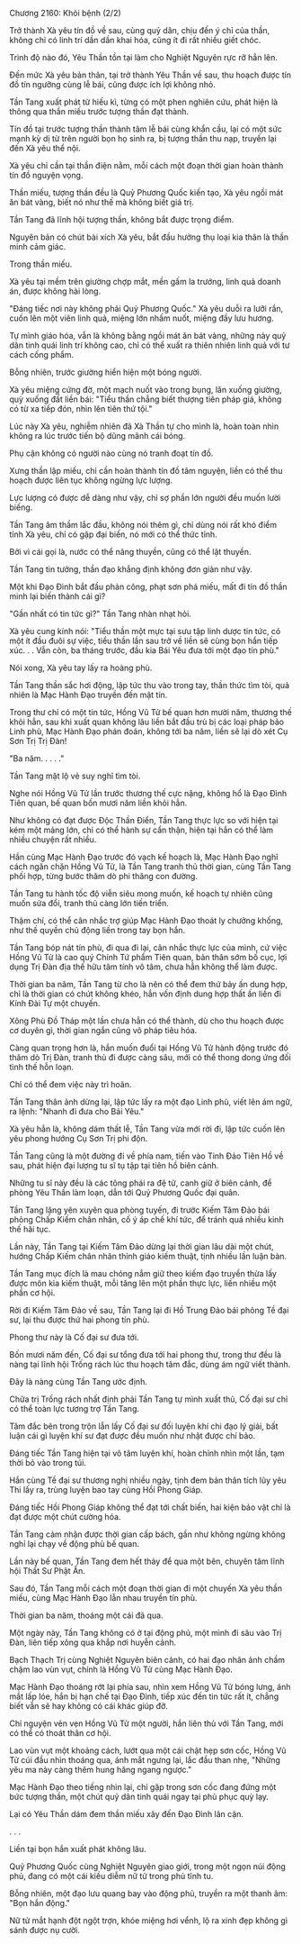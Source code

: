 




Chương 2160: Khỏi bệnh (2/2)


Trở thành Xà yêu tín đồ về sau, cùng quỷ dân, chịu đến ý chỉ của thần, không chỉ có linh trí dần dần khai hóa, cũng ít đi rất nhiều giết chóc.

Trình độ nào đó, Yêu Thần tồn tại làm cho Nghiệt Nguyên rực rỡ hẳn lên.

Đến mức Xà yêu bản thân, tại trở thành Yêu Thần về sau, thu hoạch được tín đồ tín ngưỡng cùng lễ bái, cũng được ích lợi không nhỏ.

Tần Tang xuất phát từ hiếu kì, từng có một phen nghiên cứu, phát hiện là thông qua thần miếu trước tượng thần đạt thành.

Tín đồ tại trước tượng thần thành tâm lễ bái cùng khẩn cầu, lại có một sức mạnh kỳ dị từ trên người bọn họ sinh ra, bị tượng thần thu nạp, truyền lại đến Xà yêu thể nội.

Xà yêu chỉ cần tại thần điện nằm, mỗi cách một đoạn thời gian hoàn thành tín đồ nguyện vọng.

Thần miếu, tượng thần đều là Quỷ Phương Quốc kiến tạo, Xà yêu ngồi mát ăn bát vàng, biết nó như thế mà không biết giá trị.

Tần Tang đã lĩnh hội tượng thần, không bắt được trọng điểm.

Nguyên bản có chút bài xích Xà yêu, bắt đầu hưởng thụ loại kia thân là thần minh cảm giác.

Trong thần miếu.

Xà yêu tại mềm trên giường chợp mắt, mền gấm la trướng, linh quả doanh án, được không hài lòng.

"Đáng tiếc nơi này không phải Quỷ Phương Quốc." Xà yêu duỗi ra lưỡi rắn, cuốn lên một viên linh quả, miệng lớn nhấm nuốt, miệng đầy lưu hương.

Tự mình giáo hóa, vẫn là không bằng ngồi mát ăn bát vàng, những này quỷ dân tinh quái linh trí không cao, chỉ có thể xuất ra thiên nhiên linh quả với tư cách cống phẩm.

Bỗng nhiên, trước giường hiển hiện một bóng người.

Xà yêu miệng cứng đờ, một mạch nuốt vào trong bụng, lăn xuống giường, quỳ xuống đất liền bái: "Tiểu thần chẳng biết thượng tiên pháp giá, không có từ xa tiếp đón, nhìn lên tiên thứ tội."

Lúc này Xà yêu, nghiễm nhiên đã Xà Thần tự cho mình là, hoàn toàn nhìn không ra lúc trước tiến bộ dũng mãnh cái bóng.

Phụ cận không có người nào cùng nó tranh đoạt tín đồ.

Xưng thần lập miếu, chỉ cần hoàn thành tín đồ tâm nguyện, liền có thể thu hoạch được liên tục không ngừng lực lượng.

Lực lượng có được dễ dàng như vậy, chỉ sợ phần lớn người đều muốn lười biếng.

Tần Tang âm thầm lắc đầu, không nói thêm gì, chỉ dùng nói rất khó điểm tỉnh Xà yêu, chỉ có gặp đại biến, nó mới có thể thức tỉnh.

Bởi vì cái gọi là, nước có thể nâng thuyền, cũng có thể lật thuyền.

Tần Tang tin tưởng, thần đạo khẳng định không đơn giản như vậy.

Một khi Đạo Đình bắt đầu phản công, phạt sơn phá miếu, mất đi tín đồ thần minh lại biến thành cái gì?

"Gần nhất có tin tức gì?" Tần Tang nhàn nhạt hỏi.

Xà yêu cung kính nói: "Tiểu thần một mực tại sưu tập linh dược tin tức, có một ít đầu đuôi sự việc, tiểu thần lần sau trở về liền sẽ cùng bọn hắn tiếp xúc. . . Vẫn còn, ba tháng trước, đầu kia Bái Yêu đưa tới một đạo tín phù."

Nói xong, Xà yêu tay lấy ra hoàng phù.

Tần Tang thần sắc hơi động, lập tức thu vào trong tay, thần thức tìm tòi, quả nhiên là Mạc Hành Đạo truyền đến mật tín.

Trong thư chỉ có một tin tức, Hồng Vũ Tử bế quan hơn mười năm, thương thế khỏi hẳn, sau khi xuất quan không lâu liền bắt đầu trù bị các loại pháp bảo Linh phù, Mạc Hành Đạo phán đoán, không tới ba năm, liền sẽ lại dò xét Cụ Sơn Trị Trị Đàn!

"Ba năm. . . . ."

Tần Tang mặt lộ vẻ suy nghĩ tìm tòi.

Nghe nói Hồng Vũ Tử lần trước thương thế cực nặng, không hổ là Đạo Đình Tiên quan, bế quan bốn mươi năm liền khỏi hẳn.

Như không có đạt được Độc Thần Điển, Tần Tang thực lực so với hiện tại kém một mảng lớn, chỉ có thể hành sự cẩn thận, hiện tại hắn có thể làm nhiều chuyện rất nhiều.

Hắn cùng Mạc Hành Đạo trước đó vạch kế hoạch là, Mạc Hành Đạo nghĩ cách ngăn chặn Hồng Vũ Tử, là Tần Tang tranh thủ thời gian, cùng Tần Tang phối hợp, từng bước thăm dò phi thăng con đường.

Tần Tang tu hành tốc độ viễn siêu mong muốn, kế hoạch tự nhiên cũng muốn sửa đổi, tranh thủ càng lớn tiến triển.

Thậm chí, có thể cân nhắc trợ giúp Mạc Hành Đạo thoát ly chưởng khống, như thế quyền chủ động liền trong tay bọn hắn.

Tần Tang bóp nát tín phù, đi qua đi lại, cân nhắc thực lực của mình, cứ việc Hồng Vũ Tử là cao quý Chính Tứ phẩm Tiên quan, bản thân sớm bố cục, lợi dụng Trị Đàn địa thế hữu tâm tính vô tâm, chưa hẳn không thể làm được.

Thời gian ba năm, Tần Tang từ cho là nên có thể đem thứ bảy ấn dung hợp, chỉ là thời gian có chút không khéo, hắn vốn định dung hợp thất ấn liền đi Kính Đài Tự một chuyến.

Xông Phù Đồ Tháp một lần chưa hẳn có thể thành, dù cho thu hoạch được cơ duyên gì, thời gian ngắn cũng vô pháp tiêu hóa.

Càng quan trọng hơn là, hắn muốn đuổi tại Hồng Vũ Tử hành động trước đó thăm dò Trị Đàn, tranh thủ đi được càng sâu, mới có thể thong dong ứng đối tình thế hỗn loạn.

Chỉ có thể đem việc này trì hoãn.

Tần Tang thân ảnh dừng lại, lập tức lấy ra một đạo Linh phù, viết lên ám ngữ, ra lệnh: "Nhanh đi đưa cho Bái Yêu."

Xà yêu hẳn là, không dám thất lễ, Tần Tang vừa mới rời đi, lập tức cuốn lên yêu phong hướng Cụ Sơn Trị phi độn.

Tần Tang cũng là một đường đi về phía nam, tiến vào Tinh Đảo Tiên Hồ về sau, phát hiện đại lượng tu sĩ tụ tập tại tiên hồ biên cảnh.

Những tu sĩ này đều là các tông phái ra đệ tử, canh giữ ở biên cảnh, để phòng Yêu Thần làm loạn, dẫn tới Quỷ Phương Quốc đại quân.

Tần Tang lặng yên xuyên qua phòng tuyến, đi trước Kiếm Tâm Đảo bái phỏng Chấp Kiếm chân nhân, cố ý áp chế khí tức, để tránh quá nhiều kinh thế hãi tục.

Lần này, Tần Tang tại Kiếm Tâm Đảo dừng lại thời gian lâu dài một chút, hướng Chấp Kiếm chân nhân thỉnh giáo kiếm thuật, tịnh nhiều lần luận bàn.

Tần Tang mục đích là mau chóng nắm giữ theo kiếm đạo truyền thừa lấy được môn kia kiếm thuật, mỗi tăng lên một phần thực lực, liền nhiều một phần cơ hội.

Rời đi Kiếm Tâm Đảo về sau, Tần Tang lại đi Hồ Trung Đảo bái phỏng Tề đại sư, lại thu được thứ hai phong tín phù.

Phong thư này là Cố đại sư đưa tới.

Bốn mươi năm đến, Cố đại sư tổng đưa tới hai phong thư, trong thư đều là nàng tại lĩnh hội Trống rách lúc thu hoạch tâm đắc, dùng ám ngữ viết thành.

Đây là nàng cùng Tần Tang ước định.

Chữa trị Trống rách nhất định phải Tần Tang tự mình xuất thủ, Cố đại sư chỉ có thể toàn lực tương trợ Tần Tang.

Tâm đắc bên trong trộn lẫn lấy Cố đại sư đối luyện khí chi đạo lý giải, bất luận cái gì luyện khí sư đạt được đều muốn như nhặt được chí bảo.

Đáng tiếc Tần Tang hiện tại vô tâm luyện khí, hoàn chỉnh nhìn một lần, tạm thời bỏ vào trong túi.

Hắn cùng Tề đại sư thương nghị nhiều ngày, tịnh đem bản thân tích lũy yêu Thi lấy ra, trùng luyện bao tay cùng Hồi Phong Giáp.

Đáng tiếc Hồi Phong Giáp không thể đạt tới chất biến, hai kiện bảo vật chỉ là đạt được một chút cường hóa.

Tần Tang cảm nhận được thời gian cấp bách, gần như không ngừng không nghỉ lại chạy về động phủ bế quan.

Lần này bế quan, Tần Tang đem hết thảy để qua một bên, chuyên tâm lĩnh hội Thất Sư Phật Ấn.

Sau đó, Tần Tang mỗi cách một đoạn thời gian đi một chuyến Xà yêu thần miếu, cùng Mạc Hành Đạo lẫn nhau truyền tín phù.

Thời gian ba năm, thoáng một cái đã qua.

Một ngày này, Tần Tang không có ở tại động phủ, một mình đi sâu vào Trị Đàn, liên tiếp xông qua khắp nơi huyễn cảnh.

Bạch Thạch Trị cùng Nghiệt Nguyên biên cảnh, có hai đạo nhân ảnh chầm chậm lao vùn vụt, chính là Hồng Vũ Tử cùng Mạc Hành Đạo.

Mạc Hành Đạo thoáng rớt lại phía sau, nhìn xem Hồng Vũ Tử bóng lưng, ánh mắt lấp lóe, hắn bị hạn chế tại Đạo Đình, tiếp xúc đến tin tức rất ít, chẳng biết vẫn sẽ hay không có cái khác giúp đỡ.

Chỉ nguyện vẻn vẹn Hồng Vũ Tử một người, hắn liên thủ với Tần Tang, mới có thể có thoát thân cơ hội.

Lao vùn vụt một khoảng cách, lướt qua một cái chật hẹp sơn cốc, Hồng Vũ Tử cúi đầu nhìn thoáng qua, ánh mắt ngưng lại, lắc đầu than nhẹ, "Những yêu ma này càng thêm hung hăng ngang ngược."

Mạc Hành Đạo theo tiếng nhìn lại, chỉ gặp trong sơn cốc đang đứng một bức tượng thần, một chút quỷ dân tinh quái ngay tại phủ phục quỳ lạy.

Lại có Yêu Thần dám đem thần miếu xây đến Đạo Đình lân cận.

. . .

Liền tại bọn hắn xuất phát không lâu.

Quỷ Phương Quốc cùng Nghiệt Nguyên giao giới, trong một ngọn núi động phủ, đang có một cái kiều diễm nữ tử trong phủ tĩnh tu.

Bỗng nhiên, một đạo lưu quang bay vào động phủ, truyền ra một thanh âm: "Bọn hắn động."

Nữ tử mắt hạnh đột ngột trợn, khóe miệng hơi vểnh, lộ ra xinh đẹp không gì sánh được nụ cười.




